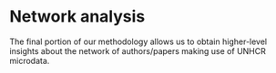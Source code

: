 # Network analysis

The final portion of our methodology allows us to obtain higher-level insights about the network of authors/papers making use of UNHCR microdata.